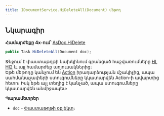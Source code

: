 ```yaml
---
title: IDocumentService.HiDeleteAll(Document) մեթոդ
---
```


## Նկարագիր

**Համարժեքը 4x-ում՝** [AsDoc.HiDelete](https://armsoft.github.io/as4x-docs/HTM/ProgrGuide/Functions/ASDOC/HiDelete.html)

```c#
public Task HiDeleteAll(Document doc);
```

Ջնջում է փաստաթղթի նախկինում գրանցած հաշվառումները [HI](https://armsoft.github.io/as4x-docs/HTM/ProgrGuide/Database/Hi.html), [HI2](https://armsoft.github.io/as4x-docs/HTM/ProgrGuide/Database/Hi2.html) և այլ համարժեք աղյուսակներից։  
Եթե մեթոդը կանչում են [Action](../../definitions/document/Action.md) իրադարձության մշակիչից, ապա սահմանաչափերի ստուգումները կկատարվեն Action-ի ավարտից հետո։ 
Իսկ եթե այլ տեղից է կանչած, ապա ստուգումները կկատարվեն անմիջապես։

**Պարամետրեր**

* `doc` - [Փաստաթղթի օբյեկտ](../../definitions/document.md)։
